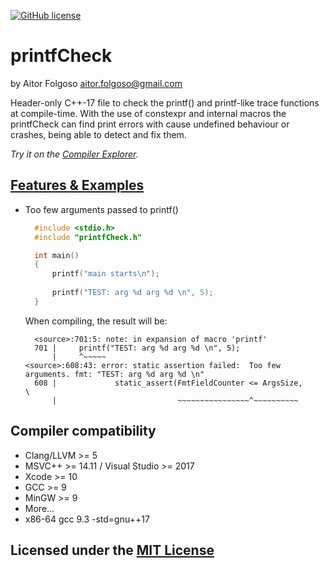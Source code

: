 [![GitHub license](https://img.shields.io/badge/C%2B%2B-17-blue)](https://en.cppreference.com/w/cpp/compiler_support#cpp17)

# printfCheck
by Aitor Folgoso <aitor.folgoso@gmail.com>

Header-only C++-17 file to check the printf() and printf-like trace functions at compile-time.
With the use of constexpr and internal macros the printfCheck can find print errors with cause undefined behaviour or crashes, being able to detect and fix them.

_Try it on the [Compiler Explorer](https://godbolt.org/z/8acPeq743)._

## [Features & Examples](example/)

* Too few arguments passed to printf()

  ```cpp
    #include <stdio.h>
    #include "printfCheck.h"
  
    int main()
    {
        printf("main starts\n");
        
        printf("TEST: arg %d arg %d \n", 5);
    }
  ```
  
  When compiling, the result will be:

  ```
    <source>:701:5: note: in expansion of macro 'printf'
    701 |     printf("TEST: arg %d arg %d \n", 5);
        |     ^~~~~~
  <source>:608:43: error: static assertion failed:  Too few arguments. fmt: "TEST: arg %d arg %d \n"
    608 |             static_assert(FmtFieldCounter <= ArgsSize,                              \
        |                           ~~~~~~~~~~~~~~~~^~~~~~~~~~~
  ```

## Compiler compatibility

* Clang/LLVM >= 5
* MSVC++ >= 14.11 / Visual Studio >= 2017
* Xcode >= 10
* GCC >= 9
* MinGW >= 9
* More...
* x86-64 gcc 9.3 -std=gnu++17

## Licensed under the [MIT License](LICENSE)

